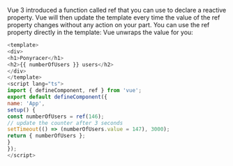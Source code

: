 Vue 3 introduced a function called ref that you can use to declare a reactive property. Vue will then update the template every time the value of the ref property changes without any action on your part. You can use the ref property directly in the template: Vue unwraps the value for you:

```js
<template>
<div>
<h1>Ponyracer</h1>
<h2>{{ numberOfUsers }} users</h2>
</div>
</template>
<script lang="ts">
import { defineComponent, ref } from 'vue';
export default defineComponent({
name: 'App',
setup() {
const numberOfUsers = ref(146);
// update the counter after 3 seconds
setTimeout(() => (numberOfUsers.value = 147), 3000);
return { numberOfUsers };
}
});
</script>
```

